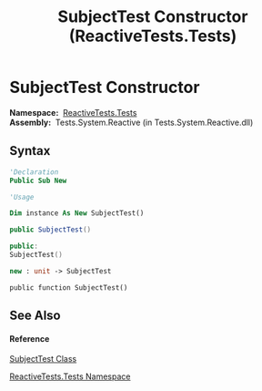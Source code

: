 ﻿---
title: SubjectTest Constructor  (ReactiveTests.Tests)
TOCTitle: SubjectTest Constructor
ms:assetid: M:ReactiveTests.Tests.SubjectTest.#ctor
ms:mtpsurl: https://msdn.microsoft.com/en-us/library/reactivetests.tests.subjecttest.subjecttest(v=VS.103)
ms:contentKeyID: 36619273
ms.date: 06/28/2011
mtps_version: v=VS.103
f1_keywords:
- ReactiveTests.Tests.SubjectTest.#ctor
- ReactiveTests.Tests.SubjectTest.SubjectTest
dev_langs:
- CSharp
- JScript
- VB
- FSharp
- c++
---

# SubjectTest Constructor

**Namespace:**  [ReactiveTests.Tests](hh289046\(v=vs.103\).md)  
**Assembly:**  Tests.System.Reactive (in Tests.System.Reactive.dll)

## Syntax

``` vb
'Declaration
Public Sub New
```

``` vb
'Usage

Dim instance As New SubjectTest()
```

``` csharp
public SubjectTest()
```

``` c++
public:
SubjectTest()
```

``` fsharp
new : unit -> SubjectTest
```

``` jscript
public function SubjectTest()
```

## See Also

#### Reference

[SubjectTest Class](hh289036\(v=vs.103\).md)

[ReactiveTests.Tests Namespace](hh289046\(v=vs.103\).md)

